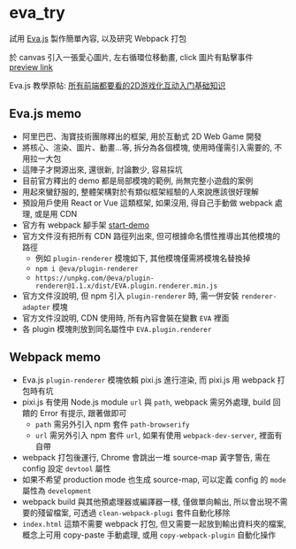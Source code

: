 # eva_try
試用 [Eva.js](https://eva-engine.gitee.io) 製作簡單內容, 以及研究 Webpack 打包

於 canvas 引入一張愛心圖片, 左右循環位移動畫, click 圖片有點擊事件<br>
[preview link](https://lastor-chen.github.io/eva_try/)

Eva.js 教學原帖:
[所有前端都要看的2D游戏化互动入门基础知识](https://juejin.cn/post/6953511821420527630#heading-18)

## Eva.js memo
- 阿里巴巴、淘寶技術團隊釋出的框架, 用於互動式 2D Web Game 開發
- 將核心、渲染、圖片、動畫...等, 拆分為各個模塊, 使用時僅需引入需要的, 不用拉一大包
- 這陣子才開源出來, 還很新, 討論數少, 容易採坑
- 目前官方釋出的 demo 都是局部模塊的範例, 尚無完整小遊戲的案例
- 用起來蠻舒服的, 整體架構對於有類似框架經驗的人來說應該很好理解
- 預設用戶使用 React or Vue 這類框架, 如果沒用, 得自己手動做 webpack 處理, 或是用 CDN
- 官方有 webpack 腳手架 [start-demo](https://github.com/eva-engine/start-demo)
- 官方文件沒有把所有 CDN 路徑列出來, 但可根據命名慣性推導出其他模塊的路徑
  - 例如 `plugin-renderer` 模塊如下, 其他模塊僅需將模塊名替換掉
  - `npm i @eva/plugin-renderer`
  - `https://unpkg.com/@eva/plugin-renderer@1.1.x/dist/EVA.plugin.renderer.min.js`
- 官方文件沒說明, 但 npm 引入 `plugin-renderer` 時, 需一併安裝 `renderer-adapter` 模塊
- 官方文件沒說明, CDN 使用時, 所有內容會裝在變數 `EVA` 裡面
- 各 plugin 模塊則放到同名屬性中 `EVA.plugin.renderer`

## Webpack memo
- Eva.js `plugin-renderer` 模塊依賴 pixi.js 進行渲染, 而 pixi.js 用 webpack 打包時有坑
- pixi.js 有使用 Node.js module `url` 與 `path`, webpack 需另外處理, build 回饋的 Error 有提示, 跟著做即可
  - `path` 需另外引入 npm 套件 `path-browserify`
  - `url` 需另外引入 npm 套件 `url`, 如果有使用 `webpack-dev-server`, 裡面有自帶
- webpack 打包後運行, Chrome 會跳出一堆 source-map 黃字警告, 需在 config 設定 `devtool` 屬性
- 如果不希望 production mode 也生成 source-map, 可以定義 config 的 `mode` 屬性為 `development`
- webpack build 與其他預處理器或編譯器一樣, 僅做單向輸出, 所以會出現不需要的殘留檔案, 可透過 `clean-webpack-plugi` 套件自動化移除
- `index.html` 這類不需要 webpack 打包, 但又需要一起放到輸出資料夾的檔案, 概念上可用 copy-paste 手動處理, 或用 `copy-webpack-plugin` 自動化操作